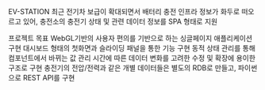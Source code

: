 EV-STATION
최근 전기차 보급이 확대되면서 배터리 충전 인프라 정보가 화두로 떠오르고 있어, 충전소의 충전기 상태 및 관련 데이터 정보를 SPA 형태로 지원

프로젝트 목표
WebGL기반의 사용자 편의를 기반으로 하는 싱글페이지 애플리케이션 구현
대시보드 형태의 첫화면과 슬라이딩 패널을 통한 기능 구현
동적 상태 관리를 통해 컴포넌트에서 바뀌는 값 관리
시간에 따른 데이터 변화를 고려한 수정 및 확장에 용이한 구조로 구현
충전기의 전압/전력과 같은 개별 데이터들은 별도의 RDB로 만들고, 파이썬으로 REST API를 구현 
